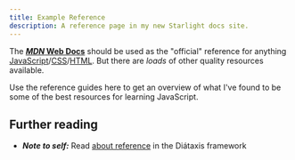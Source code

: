 ```yaml
---
title: Example Reference
description: A reference page in my new Starlight docs site.
---
```


The [***MDN* Web Docs**](https://developer.mozilla.org/) should be used as the "official" reference for anything [JavaScript](https://developer.mozilla.org/en-US/docs/Web/JavaScript)/[CSS](https://developer.mozilla.org/en-US/docs/Web/CSS)/[HTML](https://developer.mozilla.org/en-US/docs/Web/HTML). But there are *loads* of other quality resources available.

Use the reference guides here to get an overview of what I've found to be some of the best resources for learning JavaScript.

## Further reading

- ***Note to self:*** Read [about reference](https://diataxis.fr/reference/) in the Diátaxis framework
